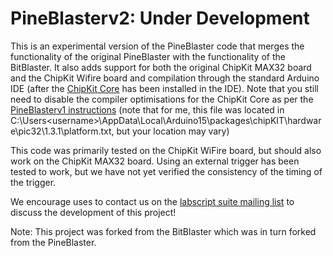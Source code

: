 PineBlasterv2: Under Development
==========================================

This is an experimental version of the PineBlaster code that merges the functionality of the original PineBlaster with the functionality of the BitBlaster.
It also adds support for both the original ChipKit MAX32 board and the ChipKit Wifire board and compilation through the standard Arduino IDE (after the [ChipKit Core](http://chipkit.net/wiki/index.php?title=ChipKIT_core) has been installed in the IDE).
Note that you still need to disable the compiler optimisations for the ChipKit Core as per the [PineBlasterv1 instructions](https://github.com/labscript-suite/pineblaster) (note that for me, this file was located in C:\Users\<username>\AppData\Local\Arduino15\packages\chipKIT\hardware\pic32\1.3.1\platform.txt, but your location may vary)

This code was primarily tested on the ChipKit WiFire board, but should also work on the ChipKit MAX32 board. 
Using an external trigger has been tested to work, but we have not yet verified the consistency of the timing of the trigger.

We encourage uses to contact us on the [labscript suite mailing list](https://groups.google.com/forum/#!forum/labscriptsuite) to discuss the development of this project!

Note: This project was forked from the BitBlaster which was in turn forked from the PineBlaster.
